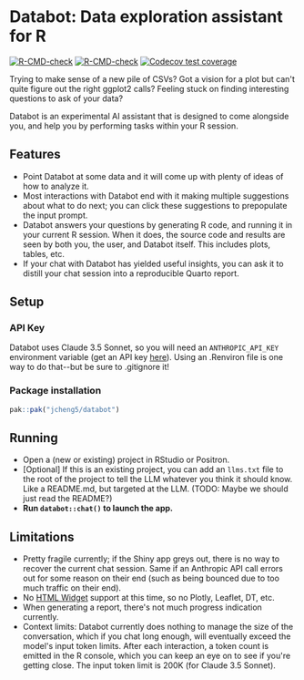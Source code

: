 # Databot: Data exploration assistant for R

<!-- badges: start -->
[![R-CMD-check](https://github.com/jcheng5/databot/actions/workflows/R-CMD-check.yaml/badge.svghttps://github.com/jcheng5/databot/actions/workflows/R-CMD-check.yaml/badge.svghttps://github.com/jcheng5/databot/actions/workflows/R-CMD-check.yaml/badge.svg)](https://github.com/jcheng5/databot/actions/workflows/R-CMD-check.yaml)
[![R-CMD-check](https://github.com/jcheng5/databot/actions/workflows/R-CMD-check.yaml/badge.svg)](https://github.com/jcheng5/databot/actions/workflows/R-CMD-check.yaml)
[![Codecov test coverage](https://codecov.io/gh/jcheng5/databot/graph/badge.svg)](https://app.codecov.io/gh/jcheng5/databot)
<!-- badges: end -->

Trying to make sense of a new pile of CSVs? Got a vision for a plot but can't quite figure out the right ggplot2 calls? Feeling stuck on finding interesting questions to ask of your data?

Databot is an experimental AI assistant that is designed to come alongside you, and help you by performing tasks within your R session.

## Features

- Point Databot at some data and it will come up with plenty of ideas of how to analyze it.
- Most interactions with Databot end with it making multiple suggestions about what to do next; you can click these suggestions to prepopulate the input prompt.
- Databot answers your questions by generating R code, and running it in your current R session. When it does, the source code and results are seen by both you, the user, and Databot itself. This includes plots, tables, etc.
- If your chat with Databot has yielded useful insights, you can ask it to distill your chat session into a reproducible Quarto report.

## Setup

### API Key

Databot uses Claude 3.5 Sonnet, so you will need an `ANTHROPIC_API_KEY` environment variable (get an API key [here](https://console.anthropic.com/settings/keys)). Using an .Renviron file is one way to do that--but be sure to .gitignore it!

### Package installation

```r
pak::pak("jcheng5/databot")
```

## Running

- Open a (new or existing) project in RStudio or Positron.
- \[Optional\] If this is an existing project, you can add an `llms.txt` file to the root of the project to tell the LLM whatever you think it should know. Like a README.md, but targeted at the LLM. (TODO: Maybe we should just read the README?)
- **Run `databot::chat()` to launch the app.**

## Limitations

- Pretty fragile currently; if the Shiny app greys out, there is no way to recover the current chat session. Same if an Anthropic API call errors out for some reason on their end (such as being bounced due to too much traffic on their end).
- No [HTML Widget](https://htmlwidgets.org) support at this time, so no Plotly, Leaflet, DT, etc.
- When generating a report, there's not much progress indication currently.
- Context limits: Databot currently does nothing to manage the size of the conversation, which if you chat long enough, will eventually exceed the model's input token limits. After each interaction, a token count is emitted in the R console, which you can keep an eye on to see if you're getting close. The input token limit is 200K (for Claude 3.5 Sonnet).
